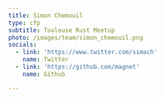 ```yaml
---
title: Simon Chemouil
type: cfp
subtitle: Toulouse Rust Meetup
photo: /images/team/simon_chemouil.png
socials:
  - link: 'https://www.twitter.com/simach'
    name: Twitter
  - link: 'https://github.com/magnet'
    name: Github

---
```

